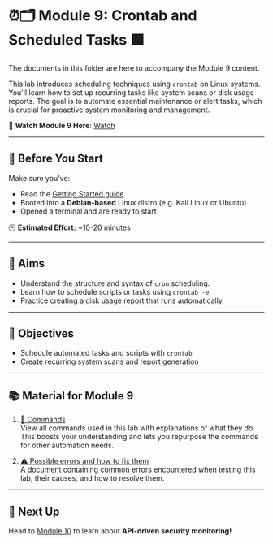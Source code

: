 # ⏰🗂️ Module 9: Crontab and Scheduled Tasks 🟩

The documents in this folder are here to accompany the Module 9 content.

This lab introduces scheduling techniques using `crontab` on Linux systems. You'll learn how to set up recurring tasks like system scans or disk usage reports. The goal is to automate essential maintenance or alert tasks, which is crucial for proactive system monitoring and management.

🎥 **Watch Module 9 Here**: [Watch](https://www.youtube.com/watch?v=5p59foEV7pA&t=309s)

---

## 🧭 Before You Start

Make sure you’ve:
- Read the [Getting Started guide](../GETTING_STARTED.md)
- Booted into a **Debian-based** Linux distro (e.g. Kali Linux or Ubuntu)
- Opened a terminal and are ready to start

🕒 **Estimated Effort:** ~10-20 minutes

---

## 🎯 Aims

- Understand the structure and syntax of `cron` scheduling.  
- Learn how to schedule scripts or tasks using `crontab -e`.  
- Practice creating a disk usage report that runs automatically.

---

## 📌 Objectives
- Schedule automated tasks and scripts with `crontab`  
- Create recurring system scans and report generation

---

## 📚 Material for Module 9

1. [📖 Commands](./commands.md)  
   View all commands used in this lab with explanations of what they do.  
   This boosts your understanding and lets you repurpose the commands for other automation needs.

2. [⚠ Possible errors and how to fix them](./errors.md)  
   A document containing common errors encountered when testing this lab, their causes, and how to resolve them.

---

## 🚀 Next Up

Head to [Module 10](https://github.com/zominy/bash-cybersecurity-course/tree/main/xModule%2010%3A%20API-Driven%20Security%20Monitoring%3A%20Curl'd%20Up%20in%20API%20Drama) to learn about **API-driven security monitoring!**

